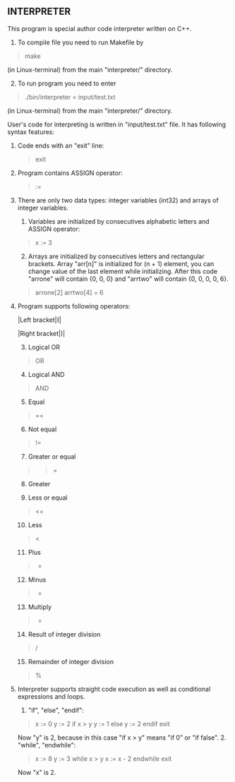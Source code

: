## INTERPRETER
This program is special author code interpreter written on C++.
1. To compile file you need to run Makefile by
> make

(in Linux-terminal) from the main "interpreter/" directory.

2. To run program you need to enter
> ./bin/interpreter < input/test.txt

(in Linux-terminal) from the main "interpreter/" directory.

User's code for interpreting is written in "input/test.txt" file. It has following syntax features:
1) Code ends with an "exit" line:
    > exit
1) Program contains ASSIGN operator:
    > :=
2) There are only two data types: integer variables (int32) and arrays of integer variables.
    1. Variables are initialized by consecutives alphabetic letters and ASSIGN operator:
    > x := 3
    2. Arrays are initialized by consecutives letters and rectangular brackets. Array "arr[n]" is initialized for (n + 1) element, you can change value of the last element while initializing. After this code "arrone" will contain {0, 0, 0} and "arrtwo" will contain {0, 0, 0, 0, 6}.
  
    > arrone[2]
    > arrtwo[4] = 6

3) Program supports following operators:
    
    |Left bracket|(|
    
    |Right bracket|)|
    
    3. Logical OR
    
    > OR
    
    4. Logical AND
    
    > AND
    
    5. Equal
    
    > ==
    
    6. Not equal
    
    > !=
    
    7. Greater or equal
    
    > >=
    
    8. Greater
    
    > >
    
    9. Less or equal
    
    > <=
    
    10. Less
    
    > <
    
    11. Plus
    
    > +
    
    12. Minus
    
    > -
    
    13. Multiply
    
    > *
    
    14. Result of integer division
    
    > /
    
    15. Remainder of integer division
    
    > %
    
4) Interpreter supports straight code execution as well as conditional expressions and loops.
    1. "if", "else", "endif":
    > x := 0
    > y := 2
    > if x > y
    >     y := 1
    > else
    >     y := 2
    > endif
    > exit
    
    Now "y" is 2, because in this case "if x > y" means "if 0" or "if false".
    2. "while", "endwhile":
    > x := 8
    > y := 3
    > while x > y
    >     x := x - 2
    > endwhile
    > exit
    
    Now "x" is 2.

